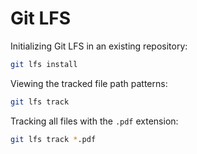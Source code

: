 # Git LFS

Initializing Git LFS in an existing repository:

```sh
git lfs install
```

Viewing the tracked file path patterns:

```sh
git lfs track
```

Tracking all files with the `.pdf` extension:

```sh
git lfs track *.pdf
```
